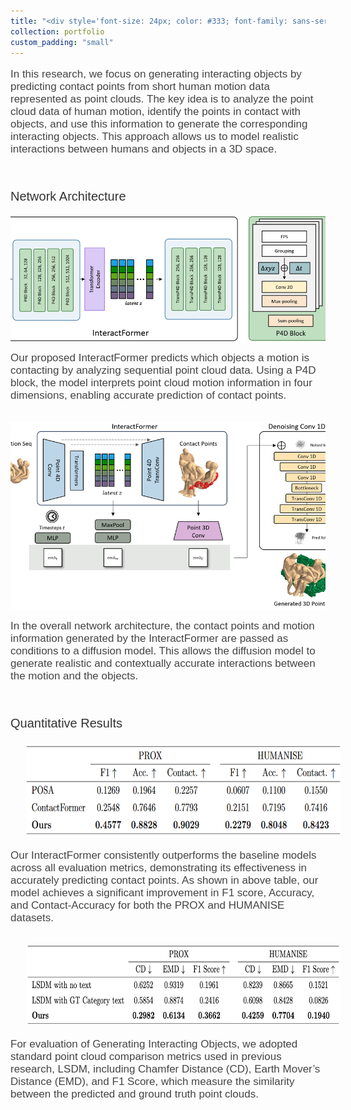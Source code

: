 ```yaml
---
title: "<div style='font-size: 24px; color: #333; font-family: sans-serif;'>Human Motion to 3D Object Generation</div>"
collection: portfolio
custom_padding: "small"
---
```



<!-- <img src="/images/qual_results_1.png" style="width: 600px; height: 300px; object-fit: cover; display: block; margin: 0 auto;"> -->

<p style="font-size: 17px; color: #444444; font-family: sans-serif;">
In this research, we focus on generating interacting objects by predicting contact points from short human motion data represented as point clouds. The key idea is to analyze the point cloud data of human motion, identify the points in contact with objects, and use this information to generate the corresponding interacting objects. This approach allows us to model realistic interactions between humans and objects in a 3D space.
</p>

<br>

<p style="font-size: 20px; color: #333; font-family: sans-serif;">
Network Architecture
</p>
<img src="/images/if_full_model.png" style="height: 200px; object-fit: cover; display: block; margin: 0 auto;">
<p style="font-size: 17px; color: #444444; font-family: sans-serif;">
Our proposed InteractFormer predicts which objects a motion is contacting by analyzing sequential point cloud data. Using a P4D block, the model interprets point cloud motion information in four dimensions, enabling accurate prediction of contact points.</p>
<div style="height: 15px;"></div>
<img src="/images/full_model.png" style="height: 300px; object-fit: cover; display: block; margin: 0 auto;">
<p style="font-size: 17px; color: #444444; font-family: sans-serif;">
In the overall network architecture, the contact points and motion information generated by the InteractFormer are passed as conditions to a diffusion model. This allows the diffusion model to generate realistic and contextually accurate interactions between the motion and the objects.</p>

<br>

<p style="font-size: 20px; color: #333; font-family: sans-serif;">
Quantitative Results
</p>
<img src="/images/quan_results_1.png" style="height: 150px; margin: 0 10% 0 5%;">
<p style="font-size: 17px; color: #444444; font-family: sans-serif;">
Our InteractFormer consistently outperforms the baseline models across all evaluation metrics, demonstrating its effectiveness in accurately predicting contact points. As shown in above table, our model achieves a significant improvement in F1 score, Accuracy, and Contact-Accuracy for both the PROX and HUMANISE datasets.
</p>
<div style="height: 15px;"></div>
<img src="/images/quan_results_2.png" style="height: 130px; margin: 0 10% 0 5%;">
<!-- <img src="/images/quan_results_2.png" style="height: 150px; object-fit: cover;"> -->

<p style="font-size: 17px; color: #444444; font-family: sans-serif;">
For evaluation of Generating Interacting Objects, we adopted standard point cloud comparison metrics used in previous research, LSDM, including Chamfer Distance (CD), Earth Mover’s Distance (EMD), and F1 Score, which measure the similarity between the predicted and ground truth point clouds.
</p>